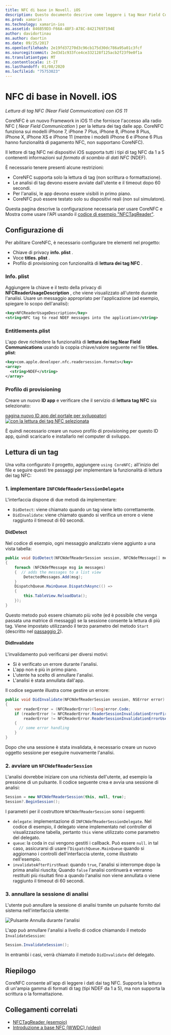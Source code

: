 ```yaml
---
title: NFC di base in Novell. iOS
description: Questo documento descrive come leggere i tag Near Field Communication in Novell. iOS usando le API introdotte in iOS 11.
ms.prod: xamarin
ms.technology: xamarin-ios
ms.assetid: 846B59D3-F66A-48F3-A78C-84217697194E
author: davidortinau
ms.author: daortin
ms.date: 09/25/2017
ms.openlocfilehash: 2e19fd37270d3c96cb175d30dc786a95a01c3fcf
ms.sourcegitcommit: 2ed3d1c933fce4ce332128f125acb2f23f9e0f1a
ms.translationtype: MT
ms.contentlocale: it-IT
ms.lasthandoff: 01/08/2020
ms.locfileid: "75753023"
---
```

# <a name="core-nfc-in-xamarinios"></a>NFC di base in Novell. iOS

_Lettura di tag NFC (Near Field Communication) con iOS 11_

CoreNFC è un nuovo Framework in iOS 11 che fornisce l'accesso alla radio NFC ( _Near Field Communication_ ) per la lettura dei tag dalle app. CoreNFC funziona sui modelli iPhone 7, iPhone 7 Plus, iPhone 8, iPhone 8 Plus, iPhone X, iPhone XS e iPhone 11 (mentre i modelli iPhone 6 e iPhone 6 Plus hanno funzionalità di pagamento NFC, non supportano CoreNFC).

Il lettore di tag NFC nei dispositivi iOS supporta tutti i tipi di tag NFC da 1 a 5 contenenti informazioni sul _formato di scambio di dati NFC_ (NDEF).

È necessario tenere presenti alcune restrizioni:

- CoreNFC supporta solo la lettura di tag (non scrittura o formattazione).
- Le analisi di tag devono essere avviate dall'utente e il timeout dopo 60 secondi.
- Per l'analisi, le app devono essere visibili in primo piano.
- CoreNFC può essere testato solo su dispositivi reali (non sul simulatore).

Questa pagina descrive la configurazione necessaria per usare CoreNFC e Mostra come usare l'API usando il [codice di esempio "NFCTagReader"](https://docs.microsoft.com/samples/xamarin/ios-samples/ios11-nfctagreader).

## <a name="configuration"></a>Configurazione di

Per abilitare CoreNFC, è necessario configurare tre elementi nel progetto:

- Chiave di privacy **info. plist** .
- Voce **titles. plist** .
- Profilo di provisioning con funzionalità di **lettura dei tag NFC** .

### <a name="infoplist"></a>Info. plist

Aggiungere la chiave e il testo della privacy di **NFCReaderUsageDescription** , che viene visualizzato all'utente durante l'analisi. Usare un messaggio appropriato per l'applicazione (ad esempio, spiegare lo scopo dell'analisi):

```xml
<key>NFCReaderUsageDescription</key>
<string>NFC tag to read NDEF messages into the application</string>
```

### <a name="entitlementsplist"></a>Entitlements.plist

L'app deve richiedere la funzionalità di **lettura dei tag Near Field Communications** usando la coppia chiave/valore seguente nel file **titles. plist**:

```xml
<key>com.apple.developer.nfc.readersession.formats</key>
<array>
  <string>NDEF</string>
</array>
```

### <a name="provisioning-profile"></a>Profilo di provisioning

Creare un nuovo **ID app** e verificare che il servizio di **lettura tag NFC** sia selezionato:

[pagina nuovo ID app del portale per sviluppatori ![con la lettura dei tag NFC selezionata](corenfc-images/app-services-nfc-sml.png)](corenfc-images/app-services-nfc.png#lightbox)

È quindi necessario creare un nuovo profilo di provisioning per questo ID app, quindi scaricarlo e installarlo nel computer di sviluppo.

## <a name="reading-a-tag"></a>Lettura di un tag

Una volta configurato il progetto, aggiungere `using CoreNFC;` all'inizio del file e seguire questi tre passaggi per implementare la funzionalità di lettura dei tag NFC:

### <a name="1-implement-infcndefreadersessiondelegate"></a>1. implementare `INFCNdefReaderSessionDelegate`

L'interfaccia dispone di due metodi da implementare:

- `DidDetect`: viene chiamato quando un tag viene letto correttamente.
- `DidInvalidate`: viene chiamato quando si verifica un errore o viene raggiunto il timeout di 60 secondi.

#### <a name="diddetect"></a>DidDetect

Nel codice di esempio, ogni messaggio analizzato viene aggiunto a una vista tabella:

```csharp
public void DidDetect(NFCNdefReaderSession session, NFCNdefMessage[] messages)
{
    foreach (NFCNdefMessage msg in messages)
    {  // adds the messages to a list view
        DetectedMessages.Add(msg);
    }
    DispatchQueue.MainQueue.DispatchAsync(() =>
    {
        this.TableView.ReloadData();
    });
}
```

Questo metodo può essere chiamato più volte (ed è possibile che venga passata una matrice di messaggi) se la sessione consente la lettura di più tag. Viene impostato utilizzando il terzo parametro del metodo `Start` (descritto nel [passaggio 2](#step2)).

#### <a name="didinvalidate"></a>DidInvalidate

L'invalidamento può verificarsi per diversi motivi:

- Si è verificato un errore durante l'analisi.
- L'app non è più in primo piano.
- L'utente ha scelto di annullare l'analisi.
- L'analisi è stata annullata dall'app.

Il codice seguente illustra come gestire un errore:

```csharp
public void DidInvalidate(NFCNdefReaderSession session, NSError error)
{
    var readerError = (NFCReaderError)(long)error.Code;
    if (readerError != NFCReaderError.ReaderSessionInvalidationErrorFirstNDEFTagRead &&
        readerError != NFCReaderError.ReaderSessionInvalidationErrorUserCanceled)
    {
      // some error handling
    }
}
```

Dopo che una sessione è stata invalidata, è necessario creare un nuovo oggetto sessione per eseguire nuovamente l'analisi.

<a name="step2" />

### <a name="2-start-an-nfcndefreadersession"></a>2. avviare un `NFCNdefReaderSession`

L'analisi dovrebbe iniziare con una richiesta dell'utente, ad esempio la pressione di un pulsante.
Il codice seguente crea e avvia una sessione di analisi:

```csharp
Session = new NFCNdefReaderSession(this, null, true);
Session?.BeginSession();
```

I parametri per il costruttore `NFCNdefReaderSession` sono i seguenti:

- `delegate`: implementazione di `INFCNdefReaderSessionDelegate`. Nel codice di esempio, il delegato viene implementato nel controller di visualizzazione tabella, pertanto `this` viene utilizzato come parametro del delegato.
- `queue`: la coda in cui vengono gestiti i callback. Può essere `null`. in tal caso, assicurarsi di usare l'`DispatchQueue.MainQueue` quando si aggiornano i controlli dell'interfaccia utente, come illustrato nell'esempio.
- `invalidateAfterFirstRead`: quando `true`, l'analisi si interrompe dopo la prima analisi riuscita; Quando `false` l'analisi continuerà e verranno restituiti più risultati fino a quando l'analisi non viene annullata o viene raggiunto il timeout di 60 secondi.

### <a name="3-cancel-the-scanning-session"></a>3. annullare la sessione di analisi

L'utente può annullare la sessione di analisi tramite un pulsante fornito dal sistema nell'interfaccia utente:

![Pulsante Annulla durante l'analisi](corenfc-images/scan-cancel-sml.png)

L'app può annullare l'analisi a livello di codice chiamando il metodo `InvalidateSession`:

```csharp
Session.InvalidateSession();
```

In entrambi i casi, verrà chiamato il metodo `DidInvalidate` del delegato.

## <a name="summary"></a>Riepilogo

CoreNFC consente all'app di leggere i dati dai tag NFC. Supporta la lettura di un'ampia gamma di formati di tag (tipi NDEF da 1 a 5), ma non supporta la scrittura o la formattazione.

## <a name="related-links"></a>Collegamenti correlati

- [NFCTagReader (esempio)](https://docs.microsoft.com/samples/xamarin/ios-samples/ios11-nfctagreader)
- [Introduzione a base NFC (WWDC) (video)](https://developer.apple.com/videos/play/wwdc2017/718/)
